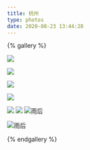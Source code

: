 ```yaml
---
title: 杭州
type: photos
date: 2020-08-23 13:44:28
---
```


{% gallery %}

![](https://photos-picgo.oss-cn-beijing.aliyuncs.com/img/2017-08-25_163334.jpg)

![](https://photos-picgo.oss-cn-beijing.aliyuncs.com/img/2017-08-25_125404.jpeg)

![](https://photos-picgo.oss-cn-beijing.aliyuncs.com/img/2017-08-25_125904.JPG)

![](https://photos-picgo.oss-cn-beijing.aliyuncs.com/img/2017-08-25_134402.JPG)

![](https://photos-picgo.oss-cn-beijing.aliyuncs.com/img/2017-08-26_131900.jpeg)
![](https://photos-picgo.oss-cn-beijing.aliyuncs.com/img/2017-08-24_111002.JPG)
![雨后](https://photos-picgo.oss-cn-beijing.aliyuncs.com/img/pasted-93.png)

![雨后](https://photos-picgo.oss-cn-beijing.aliyuncs.com/img/pasted-97.png)

{% endgallery %}
